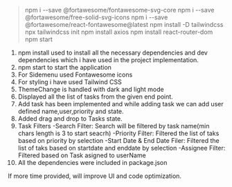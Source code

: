 >npm i --save @fortawesome/fontawesome-svg-core
>npm i --save @fortawesome/free-solid-svg-icons
>npm i --save @fortawesome/react-fontawesome@latest
>npm install -D tailwindcss
>npx tailwindcss init
>npm install axios
>npm install react-router-dom
>npm start


1) npm install used to install all the necessary dependencies and dev dependencies which i have used in the project implementation.
2) npm start to start the application
3) For Sidemenu used Fontawesome icons
4) For styling i have used Tailwind CSS
5) ThemeChange is handled with dark and light mode
6) Displayed all the list of tasks from the given end point.
7) Add task has been implemented and while adding task we can add user defined name,user,priority and state.
8) Added drag and drop to Tasks state.
9) Task Filters
    -Search Filter: Search will be filtered by task name(min chars length is 3 to start seacrh)
    -Priority Filter: Filtered the list of taks based on priority by selection
    -Start Date & End Date Filer: Filtered the list of taks based on startdate and enddate by selection
    -Assignee Filter: Filtered based on Task asigned to userName
10) All the dependencies were included in package.json

If more time provided, will improve UI and code optimization.

